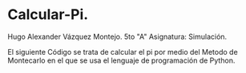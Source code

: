 # Calcular-Pi.

Hugo Alexander Vázquez Montejo.
5to "A"   Asignatura: Simulación.

El siguiente Código se trata de calcular el pi por medio del Metodo de Montecarlo en el que se usa el lenguaje de programación de Python.
